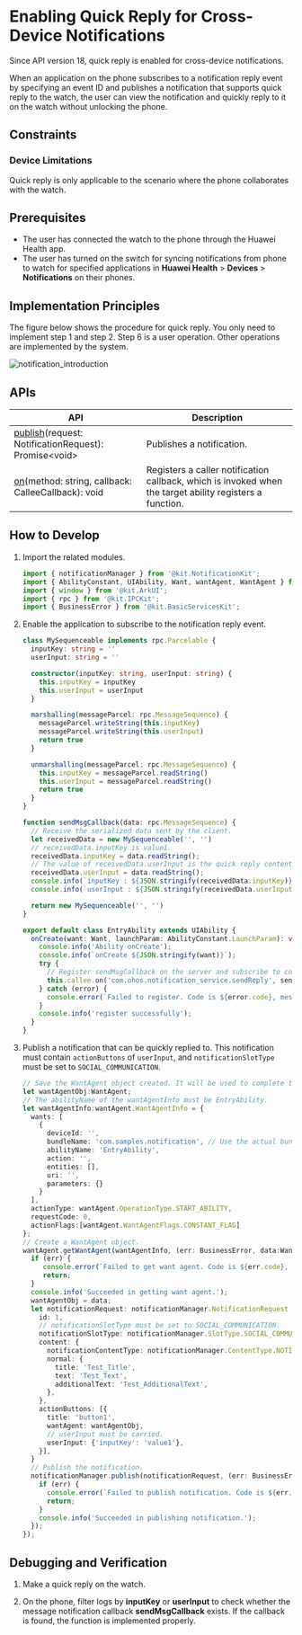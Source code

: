 # Enabling Quick Reply for Cross-Device Notifications

<!--Kit: Notification Kit-->
<!--Subsystem: Notification-->
<!--Owner: @peixu-->
<!--Designer: @dongqingran; @wulong158-->
<!--Tester: @wanghong1997-->
<!--Adviser: @fang-jinxu-->

Since API version 18, quick reply is enabled for cross-device notifications.

When an application on the phone subscribes to a notification reply event by specifying an event ID and publishes a notification that supports quick reply to the watch, the user can view the notification and quickly reply to it on the watch without unlocking the phone.

## Constraints

### Device Limitations

Quick reply is only applicable to the scenario where the phone collaborates with the watch.

## Prerequisites

 - The user has connected the watch to the phone through the Huawei Health app.
 - The user has turned on the switch for syncing notifications from phone to watch for specified applications in **Huawei Health** > **Devices** > **Notifications** on their phones.

## Implementation Principles

The figure below shows the procedure for quick reply. You only need to implement step 1 and step 2. Step 6 is a user operation. Other operations are implemented by the system.

![notification_introduction](figures/notification_quickreply.png)

## APIs

| **API** | **Description**|
| -------- | -------- |
| [publish](../reference/apis-notification-kit/js-apis-notificationManager.md#notificationmanagerpublish-1)(request: NotificationRequest): Promise\<void\>       | Publishes a notification. |
| [on](../reference/apis-ability-kit/js-apis-app-ability-uiAbility.md#on)(method: string, callback: CalleeCallback): void       | Registers a caller notification callback, which is invoked when the target ability registers a function. |

## How to Develop

1. Import the related modules.

    ```typescript
    import { notificationManager } from '@kit.NotificationKit';
    import { AbilityConstant, UIAbility, Want, wantAgent, WantAgent } from '@kit.AbilityKit';
    import { window } from '@kit.ArkUI';
    import { rpc } from '@kit.IPCKit';
    import { BusinessError } from '@kit.BasicServicesKit';
    ```

2. Enable the application to subscribe to the notification reply event.

    ```typescript
    class MySequenceable implements rpc.Parcelable {
      inputKey: string = ''
      userInput: string = ''

      constructor(inputKey: string, userInput: string) {
        this.inputKey = inputKey
        this.userInput = userInput
      }

      marshalling(messageParcel: rpc.MessageSequence) {
        messageParcel.writeString(this.inputKey)
        messageParcel.writeString(this.userInput)
        return true
      }

      unmarshalling(messageParcel: rpc.MessageSequence) {
        this.inputKey = messageParcel.readString()
        this.userInput = messageParcel.readString()
        return true
      }
    }

    function sendMsgCallback(data: rpc.MessageSequence) {
      // Receive the serialized data sent by the client.
      let receivedData = new MySequenceable('', '')
      // receivedData.inputKey is value1.
      receivedData.inputKey = data.readString();
      // The value of receivedData.userInput is the quick reply content specified by the user.
      receivedData.userInput = data.readString();
      console.info(`inputKey : ${JSON.stringify(receivedData.inputKey)}`);
      console.info(`userInput : ${JSON.stringify(receivedData.userInput)}`);

      return new MySequenceable('', '')
    }

    export default class EntryAbility extends UIAbility {
      onCreate(want: Want, launchParam: AbilityConstant.LaunchParam): void {
        console.info('Ability onCreate');
        console.info(`onCreate ${JSON.stringify(want)}`);
        try {
          // Register sendMsgCallback on the server and subscribe to com.ohos.notification_service.sendReply.
          this.callee.on('com.ohos.notification_service.sendReply', sendMsgCallback)
        } catch (error) {
          console.error(`Failed to register. Code is ${error.code}, message is ${error.message}`);
        }
        console.info('register successfully');
      }
    }
    ```

3. Publish a notification that can be quickly replied to. This notification must contain `actionButtons` of `userInput`, and `notificationSlotType` must be set to `SOCIAL_COMMUNICATION`.

    ```typescript
    // Save the WantAgent object created. It will be used to complete the trigger operations.
    let wantAgentObj:WantAgent;
    // The abilityName of the wantAgentInfo must be EntryAbility.
    let wantAgentInfo:wantAgent.WantAgentInfo = {
      wants: [
        {
          deviceId: '',
          bundleName: 'com.samples.notification', // Use the actual bundle name that sends notifications.
          abilityName: 'EntryAbility',
          action: '',
          entities: [],
          uri: '',
          parameters: {}
        }
      ],
      actionType: wantAgent.OperationType.START_ABILITY,
      requestCode: 0,
      actionFlags:[wantAgent.WantAgentFlags.CONSTANT_FLAG]
    };
    // Create a WantAgent object.
    wantAgent.getWantAgent(wantAgentInfo, (err: BusinessError, data:WantAgent) => {
      if (err) {
         console.error(`Failed to get want agent. Code is ${err.code}, message is ${err.message}`);
         return;
      }
      console.info('Succeeded in getting want agent.');
      wantAgentObj = data;
      let notificationRequest: notificationManager.NotificationRequest = {
        id: 1,
        // notificationSlotType must be set to SOCIAL_COMMUNICATION.
        notificationSlotType: notificationManager.SlotType.SOCIAL_COMMUNICATION,
        content: {
          notificationContentType: notificationManager.ContentType.NOTIFICATION_CONTENT_BASIC_TEXT,
          normal: {
            title: 'Test_Title',
            text: 'Test_Text',
            additionalText: 'Test_AdditionalText',
          },
        },
        actionButtons: [{
          title: 'button1',
          wantAgent: wantAgentObj,
          // userInput must be carried.
          userInput: {'inputKey': 'value1'},
        }],
      }
      // Publish the notification.
      notificationManager.publish(notificationRequest, (err: BusinessError) => {
        if (err) {
          console.error(`Failed to publish notification. Code is ${err.code}, message is ${err.message}`);
          return;
        }
        console.info('Succeeded in publishing notification.');
      });
    });
   ```

## Debugging and Verification

1. Make a quick reply on the watch.

2. On the phone, filter logs by **inputKey** or **userInput** to check whether the message notification callback **sendMsgCallback** exists. If the callback is found, the function is implemented properly.
